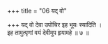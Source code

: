 +++
title = "06 यद् वो"

+++
यद् वो देवा उपोचिर इह भूयः स्यादिति ।  
इह तामुत्पृणां वयं देवीमुप हृयामहे ॥ ७ ॥